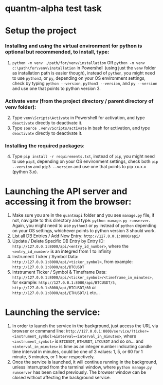 # quantm-alpha test task

# Setup the project
### Installing and using the virtual environment for python is optional but recommended, to install, type: 
1. ```python -m venv ./path/for/venv/installation``` OR ```python -m venv c:\path\for\venv\installation``` in Powershell (using just the ```venv``` folder as installation path is easier though), instead of ```python```, you might need to use ```python3```, or ```py```, depending on your OS environment settings, check by typing ```python --version```, ```python3 --version```, and ```py --version``` and use one that points to python version 3. 

### Activate venv (from the project directory / parent directory of venv folder):
2. Type ```venv\Scripts\Activate``` in Powershell for activation, and type ```deactivate``` directly to deactivate it.
3. Type ```source .venv/Scripts/activate``` in bash for activation, and type ```deactivate``` directly to deactivate it.

### Installing the required packages:
4. Type ```pip install -r requirements.txt```, instead of ```pip```, you might need to use ```pip3```, depending on your OS environment settings, check both ```pip --version``` and ```pip3 --version``` and use one that points to pip xx.x.x (python 3.x).

# Launching the API server and accessing it from the browser:
1. Make sure you are in the ```quantmapi``` folder and you see ```manage.py``` file, if not, navigate to this directory and type: ```python manage.py runserver```. Again, you might need to use ```python3``` or ```py``` instead of ```python``` depending on your OS settings, whichever points to python version 3 should work. 
2. List all DB Entries / Add New Entry: ```http://127.0.0.1:8000/api/```
3. Update / Delete Specific DB Entry by Entry ID: ```http://127.0.0.1:8000/api/<entry_id_number>```, where the ```<entry_id_number>``` is an integred from 1 to infinity
4. Instrument Ticker / Symbol Data: ```http://127.0.0.1:8000/api/<ticker_symbol>```, from example: ```http://127.0.0.1:8000/api/BTCUSDT```
5. Intstrument Ticker / Symbol & Timeframe Data: ```http://127.0.0.1:8000/api/<ticker_symbol>/<timeframe_in_minutes>```, for example: ```http://127.0.0.1:8000/api/BTCUSDT/5```, ```http://127.0.0.1:8000/api/BTCUSDT/60``` or ```http://127.0.0.1:8000/api/ETHUSDT/1``` etc...


# Launching the service:
1. In order to launch the service in the background, just access the URL via browser or command line: ```http://127.0.0.1:8000/service/?ticker=<instrument_symbol>&interval=<interval_in_minutes>```, where ```<instrument_symbol>``` is ```BTCUSDT```, ```ETHUSDT```, ```LTCUSDT``` and so on... and ```<interval_in_minutes>``` is time as an integer number indicating candle time interval in minutes, could be one of 3 values: 1, 5, or 60 for 1 minute, 5 minutes, or 1 hour respectively. 
2. Once the service is launched, it will continue running in the background, unless interrupted from the terminal window, where ```python manage.py runserver``` has been called previously. The browser window can be closed without affecting the background service. 